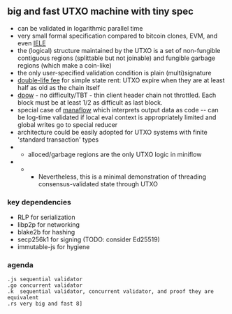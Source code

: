 big and fast UTXO machine with tiny spec
---

* can be validated in logarithmic parallel time
* very small formal specification compared to bitcoin clones, EVM, and even [IELE](https://github.com/runtimeverification/iele-semantics)
* the (logical) structure maintained by the UTXO is a set of non-fungible contiguous regions (splittable but not joinable) and fungible garbage regions (which make a coin-like)
* the only user-specified validation condition is plain (multi)signature
* [double-life fee](https://word.site/2019/12/03/double-life-fee/) for simple state rent: UTXO expire when they are at least half as old as the chain itself
* [dpow](https://word.site/2019/11/12/dynamic-pow/) - no difficulty/TBT - thin client header chain not throttled. Each block must be at least 1/2 as difficult as last block.
* special case of [manaflow](https://word.site/2019/11/26/manaflow/) which interprets output data as code -- can be log-time validated if local eval context is appropriately limited and global writes go to special reducer
* architecture could be easily adopted for UTXO systems with finite 'standard transaction' types
* * alloced/garbage regions are the only UTXO logic in miniflow
* * * Nevertheless, this is a minimal demonstration of threading consensus-validated state through UTXO

### key dependencies

* RLP for serialization
* libp2p for networking
* blake2b for hashing
* secp256k1 for signing (TODO: consider Ed25519)
* immutable-js for hygiene

### agenda

```
.js sequential validator
.go concurrent validator
.k  sequential validator, concurrent validator, and proof they are equivalent
.rs very big and fast 8]
```
